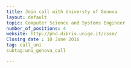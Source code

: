 ```yaml
---
title: Join call with Universty of Genova
layout: default
topic: Computer Science and Systems Engineer
number_of_positions: 4
website: http://phd.dibris.unige.it/csse/
Closing date : 10 June 2016
tag: call_uni
subtag:uni_genova_call

---
```

